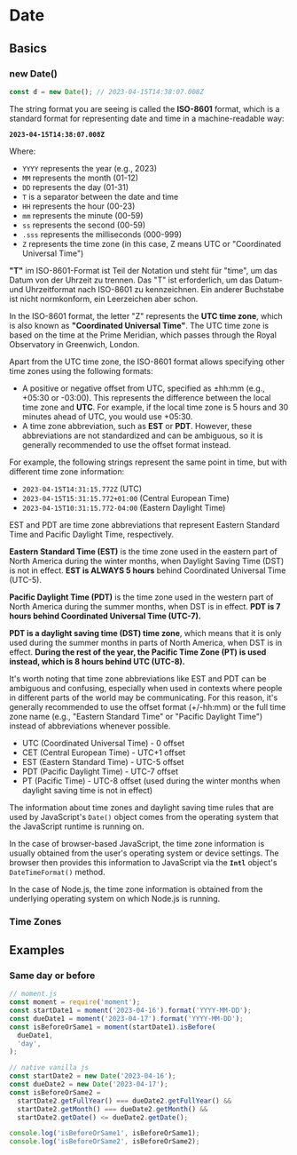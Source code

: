 # Date

## Basics

### new Date()

```js
const d = new Date(); // 2023-04-15T14:38:07.008Z
```

The string format you are seeing is called the **ISO-8601** format, which is a standard format for representing date and time in a machine-readable way:

**`2023-04-15T14:38:07.008Z`**

Where:

- `YYYY` represents the year (e.g., 2023)
- `MM` represents the month (01-12)
- `DD` represents the day (01-31)
- `T` is a separator between the date and time
- `HH` represents the hour (00-23)
- `mm` represents the minute (00-59)
- `ss` represents the second (00-59)
- `.sss` represents the milliseconds (000-999)
- `Z` represents the time zone (in this case, Z means UTC or "Coordinated Universal Time")

**"T"** im ISO-8601-Format ist Teil der Notation und steht für "time", um das Datum von der Uhrzeit zu trennen. Das "T" ist erforderlich, um das Datum- und Uhrzeitformat nach ISO-8601 zu kennzeichnen. Ein anderer Buchstabe ist nicht normkonform, ein Leerzeichen aber schon.

In the ISO-8601 format, the letter "Z" represents the **UTC time zone**, which is also known as **"Coordinated Universal Time"**. The UTC time zone is based on the time at the Prime Meridian, which passes through the Royal Observatory in Greenwich, London.

Apart from the UTC time zone, the ISO-8601 format allows specifying other time zones using the following formats:

- A positive or negative offset from UTC, specified as ±hh:mm (e.g., +05:30 or -03:00). This represents the difference between the local time zone and **UTC**. For example, if the local time zone is 5 hours and 30 minutes ahead of UTC, you would use +05:30.
- A time zone abbreviation, such as **EST** or **PDT**. However, these abbreviations are not standardized and can be ambiguous, so it is generally recommended to use the offset format instead.

For example, the following strings represent the same point in time, but with different time zone information:

- `2023-04-15T14:31:15.772Z` (UTC)
- `2023-04-15T15:31:15.772+01:00` (Central European Time)
- `2023-04-15T10:31:15.772-04:00` (Eastern Daylight Time)

EST and PDT are time zone abbreviations that represent Eastern Standard Time and Pacific Daylight Time, respectively.

**Eastern Standard Time (EST)** is the time zone used in the eastern part of North America during the winter months, when Daylight Saving Time (DST) is not in effect. **EST is ALWAYS 5 hours** behind Coordinated Universal Time (UTC-5).

**Pacific Daylight Time (PDT)** is the time zone used in the western part of North America during the summer months, when DST is in effect. **PDT is 7 hours behind Coordinated Universal Time (UTC-7).**

**PDT is a daylight saving time (DST) time zone**, which means that it is only used during the summer months in parts of North America, when DST is in effect. **During the rest of the year, the Pacific Time Zone (PT) is used instead, which is 8 hours behind UTC (UTC-8).**

It's worth noting that time zone abbreviations like EST and PDT can be ambiguous and confusing, especially when used in contexts where people in different parts of the world may be communicating. For this reason, it's generally recommended to use the offset format (+/-hh:mm) or the full time zone name (e.g., "Eastern Standard Time" or "Pacific Daylight Time") instead of abbreviations whenever possible.

- UTC (Coordinated Universal Time) - 0 offset
- CET (Central European Time) - UTC+1 offset
- EST (Eastern Standard Time) - UTC-5 offset
- PDT (Pacific Daylight Time) - UTC-7 offset
- PT (Pacific Time) - UTC-8 offset (used during the winter months when daylight saving time is not in effect)

The information about time zones and daylight saving time rules that are used by JavaScript's `Date()` object comes from the operating system that the JavaScript runtime is running on.

In the case of browser-based JavaScript, the time zone information is usually obtained from the user's operating system or device settings. The browser then provides this information to JavaScript via the **`Intl`** object's `DateTimeFormat()` method.

In the case of Node.js, the time zone information is obtained from the underlying operating system on which Node.js is running.

### Time Zones

## Examples

### Same day or before

```js
// moment.js
const moment = require('moment');
const startDate1 = moment('2023-04-16').format('YYYY-MM-DD');
const dueDate1 = moment('2023-04-17').format('YYYY-MM-DD');
const isBeforeOrSame1 = moment(startDate1).isBefore(
  dueDate1,
  'day',
);

// native vanilla js
const startDate2 = new Date('2023-04-16');
const dueDate2 = new Date('2023-04-17');
const isBeforeOrSame2 =
  startDate2.getFullYear() === dueDate2.getFullYear() &&
  startDate2.getMonth() === dueDate2.getMonth() &&
  startDate2.getDate() <= dueDate2.getDate();

console.log('isBeforeOrSame1', isBeforeOrSame1);
console.log('isBeforeOrSame2', isBeforeOrSame2);
```
